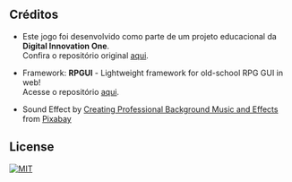 ## Créditos

- Este jogo foi desenvolvido como parte de um projeto educacional da **Digital Innovation One**.  
Confira o repositório original [aqui](https://github.com/digitalinnovationone/jsgame-detona-ralph).

- Framework: **RPGUI** - Lightweight framework for old-school RPG GUI in web!  
Acesse o repositório [aqui](https://github.com/RonenNess/RPGUI).

- Sound Effect by <a href="https://pixabay.com/users/universfield-28281460/?utm_source=link-attribution&utm_medium=referral&utm_campaign=music&utm_content=131903">Creating Professional Background Music and Effects</a> from <a href="https://pixabay.com/sound-effects//?utm_source=link-attribution&utm_medium=referral&utm_campaign=music&utm_content=131903">Pixabay</a> 

## License

[![MIT](https://img.shields.io/npm/l/react)](https://github.com/Alan-oliveir/Yu-Gi-Oh_card_game/blob/main/LICENSE.md)
